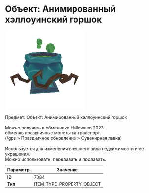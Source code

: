 # Объект: Анимированный хэллоуинский горшок

![Item Image](../img/7084.webp?raw=true)

Предмет: Объект: Анимированный хэллоуинский горшок<br><br>Можно получить в обменнике Halloween 2023<br>обменяв праздничные монеты на транспорт.<br>(/gps > Праздничное обновление > Сувенирная лавка)<br><br>Используется для изменения внешнего вида недвижимости и её украшения.<br>Можно использовать, передавать и продавать.


| Параметр | Значение |
|----------|----------|
| **ID** | 7084 |
| **Тип** | ITEM_TYPE_PROPERTY_OBJECT |

